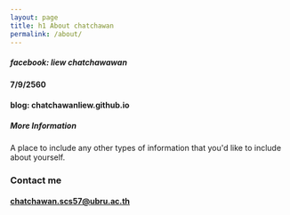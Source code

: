 ```yaml
---
layout: page
title: h1 About chatchawan
permalink: /about/
---
```


##### facebook: liew chatchawawan
#### 7/9/2560
#### blog: chatchawanliew.github.io
##### More Information

A place to include any other types of information that you'd like to include about yourself.

### Contact me

#### [chatchawan.scs57@ubru.ac.th](chatchawan.scs57@ubru.ac.th)

